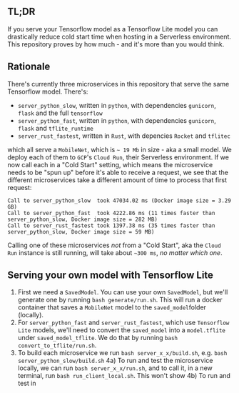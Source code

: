 ## TL;DR 

If you serve your Tensorflow model as a Tensorflow Lite model you 
can drastically reduce cold start time when hosting in a Serverless environment. This repository
proves by how much - and it's more than you would think.

## Rationale

There's currently three microservices in this repository that serve the same Tensorflow model. There's:
 - `server_python_slow`, written in `python`, with dependencies `gunicorn`, `flask` and the full `tensorflow` 
 - `server_python_fast`, written in `python`, with dependencies `gunicorn`, `flask` and `tflite_runtime`
 - `server_rust_fastest`, written in `Rust`, with depencies `Rocket` and `tflitec`

which all serve a `MobileNet`, which is `~ 19 Mb` in size - aka a small model. We deploy each
of them to `GCP`'s `Cloud Run`, their Serverless environment. If we now call each in a "Cold Start" setting,
which means the microservice needs to be "spun up"
before it's able to receive a request, we see that the different microservices take a different amount of time to
process that first request:
```
Call to server_python_slow  took 47034.02 ms (Docker image size = 3.29 GB)
Call to server_python_fast  took 4222.86 ms (11 times faster than server_python_slow, Docker image size = 282 MB)
Call to server_rust_fastest took 1397.38 ms (35 times faster than server_python_slow, Docker image size = 59 MB)
```
Calling one of these microservices *not* from a "Cold Start", aka the `Cloud Run` instance is 
still running, will take about `~300 ms`, _no matter which one_.


## Serving your own model with Tensorflow Lite
1) First we need a `SavedModel`. You can use your own `SavedModel`, but we'll generate one
by running `bash generate/run.sh`. This will run a docker container that saves a `MobileNet` model
to the `saved_model`folder (locally).
2) For `server_python_fast` and  `server_rust_fastest`, which use `Tensorflow Lite` models, we'll need
to convert the `saved_model` into a `model.tflite` under `saved_model_tflite`. We do that by running
`bash convert_to_tflite/run.sh`. 
3) To build each microservice we run `bash server_x_x/build.sh`, e.g. `bash server_python_slow/build.sh`
4a) To run and test the microservice locally, we can run `bash server_x_x/run.sh`, and to call it, 
in a new terminal, run `bash run_client_local.sh`. This won't show 
4b) To run and test in 







